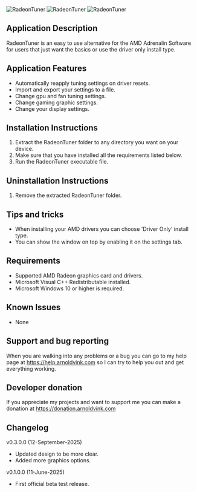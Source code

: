 ![RadeonTuner](Screenshots/screenshot1.png)
![RadeonTuner](Screenshots/screenshot2.png)
![RadeonTuner](Screenshots/screenshot3.png)

## Application Description
RadeonTuner is an easy to use alternative for the AMD Adrenalin Software for users that just want the basics or use the driver only install type.

## Application Features
- Automatically reapply tuning settings on driver resets.
- Import and export your settings to a file.
- Change gpu and fan tuning settings.
- Change gaming graphic settings.
- Change your display settings.

## Installation Instructions
1) Extract the RadeonTuner folder to any directory you want on your device.
2) Make sure that you have installed all the requirements listed below.
3) Run the RadeonTuner executable file.

## Uninstallation Instructions
1) Remove the extracted RadeonTuner folder.

## Tips and tricks
- When installing your AMD drivers you can choose 'Driver Only' install type.
- You can show the window on top by enabling it on the settings tab.

## Requirements
- Supported AMD Radeon graphics card and drivers.
- Microsoft Visual C++ Redistributable installed.
- Microsoft Windows 10 or higher is required.

## Known Issues
- None

## Support and bug reporting
When you are walking into any problems or a bug you can go to my help page at https://help.arnoldvink.com so I can try to help you out and get everything working.

## Developer donation
If you appreciate my projects and want to support me you can make a donation at https://donation.arnoldvink.com

## Changelog
v0.3.0.0 (12-September-2025)
- Updated design to be more clear.
- Added more graphics options.

v0.1.0.0 (11-June-2025)
- First official beta test release.
